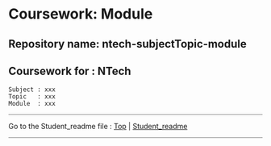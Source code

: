 # Coursework: Module

## Repository name:  ntech-subjectTopic-module

## Coursework for : NTech

    Subject : xxx
    Topic   : xxx
    Module  : xxx

<hr style="background: gray" />

Go to the Student_readme file :  [Top](#) | [Student_readme](./Student_readme#)

<hr style="background: gray" />
